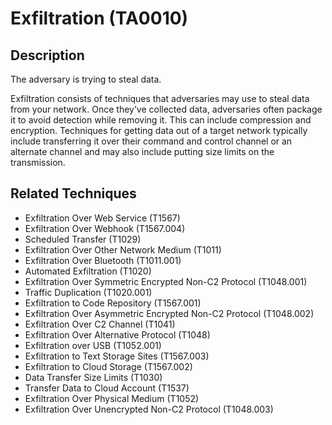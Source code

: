 # Exfiltration (TA0010)

## Description
The adversary is trying to steal data.

Exfiltration consists of techniques that adversaries may use to steal data from your network. Once they’ve collected data, adversaries often package it to avoid detection while removing it. This can include compression and encryption. Techniques for getting data out of a target network typically include transferring it over their command and control channel or an alternate channel and may also include putting size limits on the transmission.

## Related Techniques
- Exfiltration Over Web Service (T1567)
- Exfiltration Over Webhook (T1567.004)
- Scheduled Transfer (T1029)
- Exfiltration Over Other Network Medium (T1011)
- Exfiltration Over Bluetooth (T1011.001)
- Automated Exfiltration (T1020)
- Exfiltration Over Symmetric Encrypted Non-C2 Protocol (T1048.001)
- Traffic Duplication (T1020.001)
- Exfiltration to Code Repository (T1567.001)
- Exfiltration Over Asymmetric Encrypted Non-C2 Protocol (T1048.002)
- Exfiltration Over C2 Channel (T1041)
- Exfiltration Over Alternative Protocol (T1048)
- Exfiltration over USB (T1052.001)
- Exfiltration to Text Storage Sites (T1567.003)
- Exfiltration to Cloud Storage (T1567.002)
- Data Transfer Size Limits (T1030)
- Transfer Data to Cloud Account (T1537)
- Exfiltration Over Physical Medium (T1052)
- Exfiltration Over Unencrypted Non-C2 Protocol (T1048.003)
